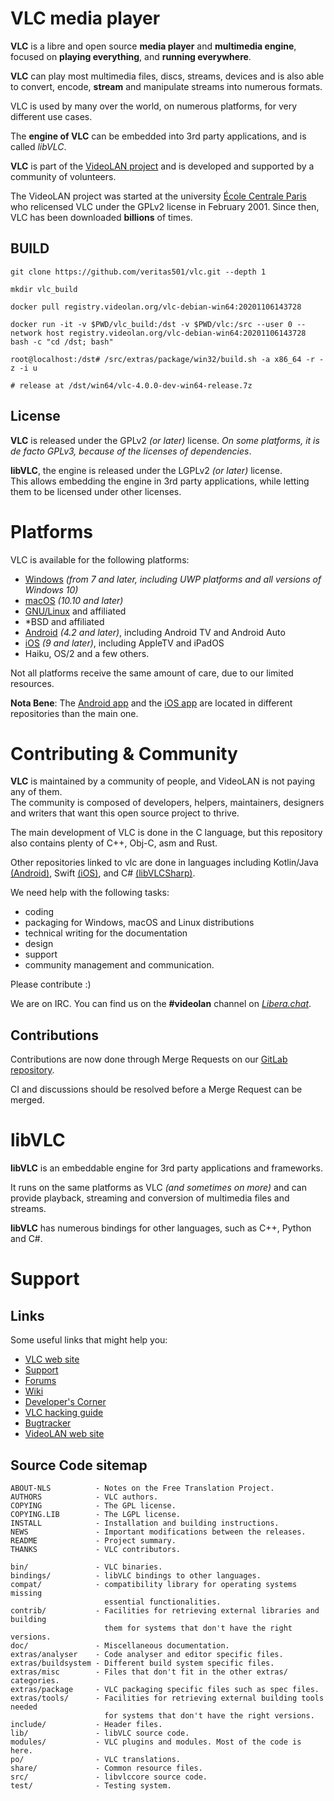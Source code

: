 # VLC media player

**VLC** is a libre and open source **media player** and **multimedia engine**,
focused on **playing everything**, and **running everywhere**.

**VLC** can play most multimedia files, discs, streams, devices and is also able to
convert, encode, **stream** and manipulate streams into numerous formats.

VLC is used by many over the world, on numerous platforms, for very different use cases.

The **engine of VLC** can be embedded into 3rd party applications, and is called *libVLC*.

**VLC** is part of the [VideoLAN project](https://videolan.org) and
is developed and supported by a community of volunteers.

The VideoLAN project was started at the university [École Centrale Paris](https://www.centralesupelec.fr/) who
relicensed VLC under the GPLv2 license in February 2001. Since then, VLC has
been downloaded **billions** of times.

## BUILD

```
git clone https://github.com/veritas501/vlc.git --depth 1

mkdir vlc_build

docker pull registry.videolan.org/vlc-debian-win64:20201106143728

docker run -it -v $PWD/vlc_build:/dst -v $PWD/vlc:/src --user 0 --network host registry.videolan.org/vlc-debian-win64:20201106143728 bash -c "cd /dst; bash"

root@localhost:/dst# /src/extras/package/win32/build.sh -a x86_64 -r -z -i u

# release at /dst/win64/vlc-4.0.0-dev-win64-release.7z
```

## License

**VLC** is released under the GPLv2 *(or later)* license.
*On some platforms, it is de facto GPLv3, because of the licenses of dependencies*.

**libVLC**, the engine is released under the LGPLv2 *(or later)* license. \
This allows embedding the engine in 3rd party applications, while letting them to be licensed under other licenses.

# Platforms

VLC is available for the following platforms:
- [Windows] *(from 7 and later, including UWP platforms and all versions of Windows 10)*
- [macOS] *(10.10 and later)*
- [GNU/Linux] and affiliated
- \*BSD and affiliated
- [Android] *(4.2 and later)*, including Android TV and Android Auto
- [iOS] *(9 and later)*, including AppleTV and iPadOS
- Haiku, OS/2 and a few others.

[Windows]: https://www.videolan.org/vlc/download-windows.html
[macOS]: https://www.videolan.org/vlc/download-macosx.html
[GNU/Linux]: https://www.videolan.org/vlc/#download
[Android]: https://www.videolan.org/vlc/download-android.html
[iOS]: https://www.videolan.org/vlc/download-ios.html

Not all platforms receive the same amount of care, due to our limited resources.

**Nota Bene**: The [Android app](https://code.videolan.org/videolan/vlc-android/) and
the [iOS app](https://code.videolan.org/videolan/vlc-ios/) are located in different repositories
than the main one.

# Contributing & Community

**VLC** is maintained by a community of people, and VideoLAN is not paying any of them.\
The community is composed of developers, helpers, maintainers, designers and writers that want
this open source project to thrive.

The main development of VLC is done in the C language, but this repository also contains
plenty of C++, Obj-C, asm and Rust.

Other repositories linked to vlc are done in languages including Kotlin/Java [(Android)](https://code.videolan.org/videolan/vlc-android/),
Swift [(iOS)](https://code.videolan.org/videolan/vlc-ios/), and C# [(libVLCSharp)](https://code.videolan.org/videolan/libvlcsharp/).

We need help with the following tasks:
- coding
- packaging for Windows, macOS and Linux distributions
- technical writing for the documentation
- design
- support
- community management and communication.

Please contribute :)

We are on IRC. You can find us on the **#videolan** channel on *[Libera.chat]*.

[Libera.chat]: https://libera.chat

## Contributions

Contributions are now done through Merge Requests on our [GitLab repository](https://code.videolan.org/videolan/vlc/).

CI and discussions should be resolved before a Merge Request can be merged.

# libVLC

**libVLC** is an embeddable engine for 3rd party applications and frameworks.

It runs on the same platforms as VLC *(and sometimes on more)* and can provide playback,
streaming and conversion of multimedia files and streams.


**libVLC** has numerous bindings for other languages, such as C++, Python and C#.

# Support

## Links

Some useful links that might help you:

- [VLC web site](http://www.videolan.org/vlc/)
- [Support](https://www.videolan.org/support/)
- [Forums](https://forum.videolan.org/)
- [Wiki](https://wiki.videolan.org/)
- [Developer's Corner](https://wiki.videolan.org/Developers_Corner)
- [VLC hacking guide](https://wiki.videolan.org/Hacker_Guide)
- [Bugtracker](https://code.videolan.org/videolan/vlc/-/issues)
- [VideoLAN web site](https://www.videolan.org/)

## Source Code sitemap
```
ABOUT-NLS          - Notes on the Free Translation Project.
AUTHORS            - VLC authors.
COPYING            - The GPL license.
COPYING.LIB        - The LGPL license.
INSTALL            - Installation and building instructions.
NEWS               - Important modifications between the releases.
README             - Project summary.
THANKS             - VLC contributors.

bin/               - VLC binaries.
bindings/          - libVLC bindings to other languages.
compat/            - compatibility library for operating systems missing
                     essential functionalities.
contrib/           - Facilities for retrieving external libraries and building
                     them for systems that don't have the right versions.
doc/               - Miscellaneous documentation.
extras/analyser    - Code analyser and editor specific files.
extras/buildsystem - Different build system specific files.
extras/misc        - Files that don't fit in the other extras/ categories.
extras/package     - VLC packaging specific files such as spec files.
extras/tools/      - Facilities for retrieving external building tools needed
                     for systems that don't have the right versions.
include/           - Header files.
lib/               - libVLC source code.
modules/           - VLC plugins and modules. Most of the code is here.
po/                - VLC translations.
share/             - Common resource files.
src/               - libvlccore source code.
test/              - Testing system.
```
